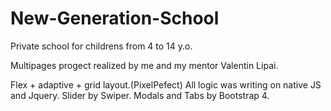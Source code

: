 # New-Generation-School
Private school for childrens from 4 to 14 y.o. 

Multipages progect realized by me and my mentor Valentin Lipai.

Flex + adaptive + grid layout.(PixelPefect)
All logic was writing on native JS and Jquery.
Slider by Swiper. Modals and Tabs by Bootstrap 4. 
